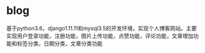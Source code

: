 # blog
基于python3.6，django1.11.11和mysql3.5的开发环境，实现个人博客网站。主要实现用户登录功能，注册功能，图片上传功能，点赞功能，评论功能，文章增加功能和标签分类，日期分类，文章分类功能


